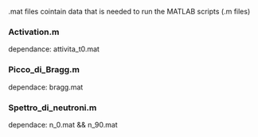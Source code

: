 .mat files cointain data that is needed to run the MATLAB scripts (.m files)

### Activation.m
dependance: attivita_t0.mat

### Picco_di_Bragg.m
dependace: bragg.mat

### Spettro_di_neutroni.m
dependace: n_0.mat && n_90.mat
